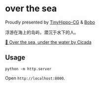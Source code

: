 # over the sea

Proudly presented by [TinyHippo-CG]() & [Bobo]()

浮游在海上的岛屿，潜沉于水下的人。

[🎵 Over the sea, under the water by Cicada](https://cicada.bandcamp.com/track/over-the-sea-under-the-water)



## Usage

```shell
python -m http.server
```

Open `http://localhost:8000`.